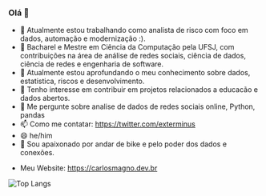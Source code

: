 ### Olá 👋


- 🔭 Atualmente estou trabalhando como analista de risco com foco em dados, automação e modernização :).
- :school: Bacharel e Mestre em Ciência da Computação pela UFSJ, com contribuições na área de análise de redes sociais, ciência de dados, ciência de redes e engenharia de software.
- 🌱 Atualmente estou aprofundando o meu conhecimento sobre dados, estatistica, riscos e desenvolvimento.
- 👯 Tenho interesse em contribuir em projetos relacionados a educacão e dados abertos. 
- 💬 Me pergunte sobre analise de dados de redes sociais online, Python, pandas
- 📫 Como me contatar: https://twitter.com/exterminus
- 😄 he/him
- 🚴 Sou apaixonado por andar de bike e pelo poder dos dados e conexões.

* Meu Website: https://carlosmagno.dev.br

![Top Langs](https://github-readme-stats.vercel.app/api/top-langs/?username=cmagnobarbosa&langs_count=8&layout=compact)
